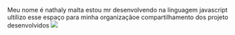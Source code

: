 Meu nome é nathaly malta 
estou mr desenvolvendo na linguagem javascript
ultilizo esse espaço para minha organizaçãoe compartilhamento dos projeto desenvolvidos
![](https://tenor.com/bRqk5.gif)
